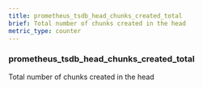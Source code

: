```yaml
---
title: prometheus_tsdb_head_chunks_created_total
brief: Total number of chunks created in the head
metric_type: counter
---
```

### prometheus_tsdb_head_chunks_created_total

Total number of chunks created in the head